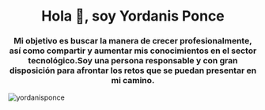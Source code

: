 <h1 align="center">Hola 👋, soy Yordanis Ponce</h1>
<h3 align="center">Mi objetivo es buscar la manera de crecer profesionalmente, así como compartir y aumentar mis conocimientos en el sector tecnológico.Soy una persona responsable y con gran disposición para afrontar los retos que se puedan presentar en mi camino.</h3>

<p align="left"> <img src="https://komarev.com/ghpvc/?username=yordanisponce&label=Profile%20views&color=0e75b6&style=flat" alt="yordanisponce" /> </p>

